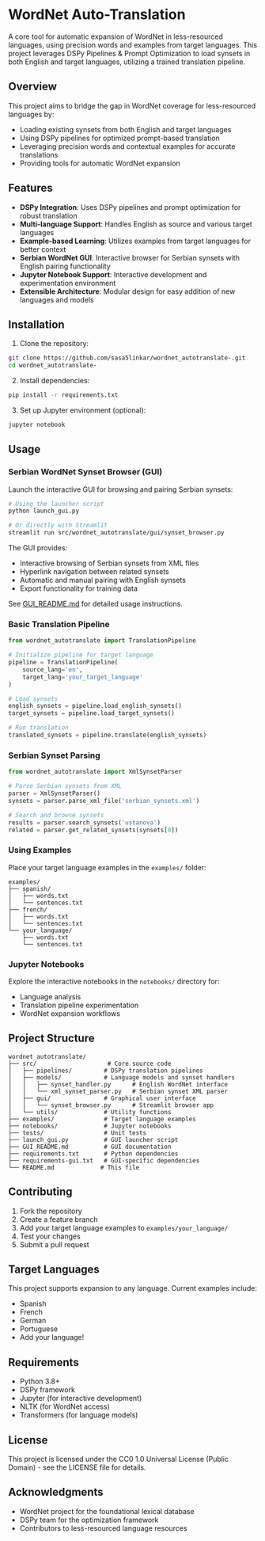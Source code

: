 # WordNet Auto-Translation

A core tool for automatic expansion of WordNet in less-resourced languages, using precision words and examples from target languages. This project leverages DSPy Pipelines & Prompt Optimization to load synsets in both English and target languages, utilizing a trained translation pipeline.

## Overview

This project aims to bridge the gap in WordNet coverage for less-resourced languages by:
- Loading existing synsets from both English and target languages
- Using DSPy pipelines for optimized prompt-based translation
- Leveraging precision words and contextual examples for accurate translations
- Providing tools for automatic WordNet expansion

## Features

- **DSPy Integration**: Uses DSPy pipelines and prompt optimization for robust translation
- **Multi-language Support**: Handles English as source and various target languages
- **Example-based Learning**: Utilizes examples from target languages for better context
- **Serbian WordNet GUI**: Interactive browser for Serbian synsets with English pairing functionality
- **Jupyter Notebook Support**: Interactive development and experimentation environment
- **Extensible Architecture**: Modular design for easy addition of new languages and models

## Installation

1. Clone the repository:
```bash
git clone https://github.com/sasa5linkar/wordnet_autotranslate-.git
cd wordnet_autotranslate-
```

2. Install dependencies:
```bash
pip install -r requirements.txt
```

3. Set up Jupyter environment (optional):
```bash
jupyter notebook
```

## Usage

### Serbian WordNet Synset Browser (GUI)

Launch the interactive GUI for browsing and pairing Serbian synsets:

```bash
# Using the launcher script
python launch_gui.py

# Or directly with Streamlit
streamlit run src/wordnet_autotranslate/gui/synset_browser.py
```

The GUI provides:
- Interactive browsing of Serbian synsets from XML files
- Hyperlink navigation between related synsets
- Automatic and manual pairing with English synsets
- Export functionality for training data

See [GUI_README.md](GUI_README.md) for detailed usage instructions.

### Basic Translation Pipeline

```python
from wordnet_autotranslate import TranslationPipeline

# Initialize pipeline for target language
pipeline = TranslationPipeline(
    source_lang='en',
    target_lang='your_target_language'
)

# Load synsets
english_synsets = pipeline.load_english_synsets()
target_synsets = pipeline.load_target_synsets()

# Run translation
translated_synsets = pipeline.translate(english_synsets)
```

### Serbian Synset Parsing

```python
from wordnet_autotranslate import XmlSynsetParser

# Parse Serbian synsets from XML
parser = XmlSynsetParser()
synsets = parser.parse_xml_file('serbian_synsets.xml')

# Search and browse synsets
results = parser.search_synsets('ustanova')
related = parser.get_related_synsets(synsets[0])
```

### Using Examples

Place your target language examples in the `examples/` folder:
```
examples/
├── spanish/
│   ├── words.txt
│   └── sentences.txt
├── french/
│   ├── words.txt
│   └── sentences.txt
└── your_language/
    ├── words.txt
    └── sentences.txt
```

### Jupyter Notebooks

Explore the interactive notebooks in the `notebooks/` directory for:
- Language analysis
- Translation pipeline experimentation
- WordNet expansion workflows

## Project Structure

```
wordnet_autotranslate/
├── src/                    # Core source code
│   ├── pipelines/         # DSPy translation pipelines
│   ├── models/            # Language models and synset handlers
│   │   ├── synset_handler.py      # English WordNet interface
│   │   └── xml_synset_parser.py   # Serbian synset XML parser
│   ├── gui/               # Graphical user interface
│   │   └── synset_browser.py      # Streamlit browser app
│   └── utils/             # Utility functions
├── examples/              # Target language examples
├── notebooks/             # Jupyter notebooks
├── tests/                 # Unit tests
├── launch_gui.py          # GUI launcher script
├── GUI_README.md          # GUI documentation
├── requirements.txt       # Python dependencies
├── requirements-gui.txt   # GUI-specific dependencies
└── README.md             # This file
```

## Contributing

1. Fork the repository
2. Create a feature branch
3. Add your target language examples to `examples/your_language/`
4. Test your changes
5. Submit a pull request

## Target Languages

This project supports expansion to any language. Current examples include:
- Spanish
- French
- German
- Portuguese
- Add your language!

## Requirements

- Python 3.8+
- DSPy framework
- Jupyter (for interactive development)
- NLTK (for WordNet access)
- Transformers (for language models)

## License

This project is licensed under the CC0 1.0 Universal License (Public Domain) - see the LICENSE file for details.

## Acknowledgments

- WordNet project for the foundational lexical database
- DSPy team for the optimization framework
- Contributors to less-resourced language resources
